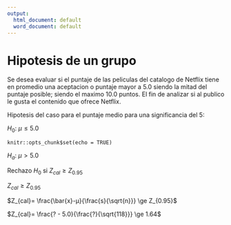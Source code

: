 ```yaml
---
output:
  html_document: default
  word_document: default
---
```

# Hipotesis de un grupo

Se desea evaluar si el puntaje de las peliculas del catalogo de Netflix tiene en promedio una aceptacion o puntaje mayor a $5.0$ siendo la mitad del puntaje posible; siendo el maximo $10.0$ puntos. El fin de analizar si al publico le gusta el contenido que ofrece Netflix. 

Hipotesis del caso para el puntaje medio para una significancia del $5%$:

$H_0$: $μ \leq 5.0$

```{r setup, include=FALSE}
knitr::opts_chunk$set(echo = TRUE)
```

$H_a$: $μ >  5.0$

Rechazo $H_0$ si $Z_{cal} \ge Z_{0.95}$

$Z_{cal} \ge Z_{0.95}$

$Z_{cal}= \frac{\bar{x}-μ}{\frac{s}{\sqrt{n}}} \ge Z_{0.95}$

$Z_{cal}= \frac{? - 5.0}{\frac{?}{\sqrt{118}}} \ge 1.64$

